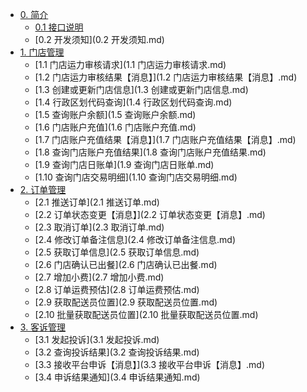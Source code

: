 * [0. 简介]()
  * [0.1 接口说明](README.md)
  * [0.2 开发须知](0.2 开发须知.md)
* [1. 门店管理]()
  * [1.1 门店运力审核请求](1.1 门店运力审核请求.md)
  * [1.2 门店运力审核结果【消息】](1.2 门店运力审核结果【消息】.md)
  * [1.3 创建或更新门店信息](1.3 创建或更新门店信息.md)
  * [1.4 行政区划代码查询](1.4 行政区划代码查询.md)
  * [1.5 查询账户余额](1.5 查询账户余额.md)
  * [1.6 门店账户充值](1.6 门店账户充值.md)
  * [1.7 门店账户充值结果【消息】](1.7 门店账户充值结果【消息】.md)
  * [1.8 查询门店账户充值结果](1.8 查询门店账户充值结果.md)
  * [1.9 查询门店日账单](1.9 查询门店日账单.md)
  * [1.10 查询门店交易明细](1.10 查询门店交易明细.md)
* [2. 订单管理]()
  * [2.1 推送订单](2.1 推送订单.md)
  * [2.2 订单状态变更【消息】](2.2 订单状态变更【消息】.md)
  * [2.3 取消订单](2.3 取消订单.md)
  * [2.4 修改订单备注信息](2.4 修改订单备注信息.md)
  * [2.5 获取订单信息](2.5 获取订单信息.md)
  * [2.6 门店确认已出餐](2.6 门店确认已出餐.md)
  * [2.7 增加小费](2.7 增加小费.md)
  * [2.8 订单运费预估](2.8 订单运费预估.md)
  * [2.9 获取配送员位置](2.9 获取配送员位置.md)
  * [2.10 批量获取配送员位置](2.10 批量获取配送员位置.md)
* [3. 客诉管理]()
  * [3.1 发起投诉](3.1 发起投诉.md)
  * [3.2 查询投诉结果](3.2 查询投诉结果.md)
  * [3.3 接收平台申诉【消息】](3.3 接收平台申诉【消息】.md)
  * [3.4 申诉结果通知](3.4 申诉结果通知.md)
